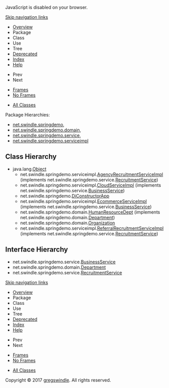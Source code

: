 JavaScript is disabled on your browser.

[Skip navigation links](#skip.navbar.top "Skip navigation links")

  - [Overview](overview-summary.md)
  - Package
  - Class
  - Use
  - Tree
  - [Deprecated](deprecated-list.md)
  - [Index](index-all.md)
  - [Help](help-doc.md)

<!-- end list -->

  - Prev
  - Next

<!-- end list -->

  - [Frames](index.md?overview-tree.md)
  - [No Frames](overview-tree.md)

<!-- end list -->

  - [All Classes](allclasses-noframe.md)

Package
    Hierarchies:

  - [net.swindle.springdemo](net/swindle/springdemo/package-tree.md),
  - [net.swindle.springdemo.domain](net/swindle/springdemo/domain/package-tree.md),
  - [net.swindle.springdemo.service](net/swindle/springdemo/service/package-tree.md),
  - [net.swindle.springdemo.serviceimpl](net/swindle/springdemo/serviceimpl/package-tree.md)

## Class Hierarchy

  - java.lang.[Object](http://docs.oracle.com/javase/8/docs/api/java/lang/Object.md?is-external=true "class or interface in java.lang")
      - net.swindle.springdemo.serviceimpl.[AgencyRecruitmentServiceImpl](net/swindle/springdemo/serviceimpl/AgencyRecruitmentServiceImpl.md "class in net.swindle.springdemo.serviceimpl")
        (implements
        net.swindle.springdemo.service.[RecruitmentService](net/swindle/springdemo/service/RecruitmentService.md "interface in net.swindle.springdemo.service"))
      - net.swindle.springdemo.serviceimpl.[CloudServiceImpl](net/swindle/springdemo/serviceimpl/CloudServiceImpl.md "class in net.swindle.springdemo.serviceimpl")
        (implements
        net.swindle.springdemo.service.[BusinessService](net/swindle/springdemo/service/BusinessService.md "interface in net.swindle.springdemo.service"))
      - net.swindle.springdemo.[DiConstructorApp](net/swindle/springdemo/DiConstructorApp.md "class in net.swindle.springdemo")
      - net.swindle.springdemo.serviceimpl.[EcommerceServiceImpl](net/swindle/springdemo/serviceimpl/EcommerceServiceImpl.md "class in net.swindle.springdemo.serviceimpl")
        (implements
        net.swindle.springdemo.service.[BusinessService](net/swindle/springdemo/service/BusinessService.md "interface in net.swindle.springdemo.service"))
      - net.swindle.springdemo.domain.[HumanResourceDept](net/swindle/springdemo/domain/HumanResourceDept.md "class in net.swindle.springdemo.domain")
        (implements
        net.swindle.springdemo.domain.[Department](net/swindle/springdemo/domain/Department.md "interface in net.swindle.springdemo.domain"))
      - net.swindle.springdemo.domain.[Organization](net/swindle/springdemo/domain/Organization.md "class in net.swindle.springdemo.domain")
      - net.swindle.springdemo.serviceimpl.[ReferralRecruitmentServiceImpl](net/swindle/springdemo/serviceimpl/ReferralRecruitmentServiceImpl.md "class in net.swindle.springdemo.serviceimpl")
        (implements
        net.swindle.springdemo.service.[RecruitmentService](net/swindle/springdemo/service/RecruitmentService.md "interface in net.swindle.springdemo.service"))

## Interface Hierarchy

  - net.swindle.springdemo.service.[BusinessService](net/swindle/springdemo/service/BusinessService.md "interface in net.swindle.springdemo.service")
  - net.swindle.springdemo.domain.[Department](net/swindle/springdemo/domain/Department.md "interface in net.swindle.springdemo.domain")
  - net.swindle.springdemo.service.[RecruitmentService](net/swindle/springdemo/service/RecruitmentService.md "interface in net.swindle.springdemo.service")

[Skip navigation links](#skip.navbar.bottom "Skip navigation links")

  - [Overview](overview-summary.md)
  - Package
  - Class
  - Use
  - Tree
  - [Deprecated](deprecated-list.md)
  - [Index](index-all.md)
  - [Help](help-doc.md)

<!-- end list -->

  - Prev
  - Next

<!-- end list -->

  - [Frames](index.md?overview-tree.md)
  - [No Frames](overview-tree.md)

<!-- end list -->

  - [All Classes](allclasses-noframe.md)

Copyright © 2017 [gregswindle](https://github.com/gregswindle). All
rights reserved.
